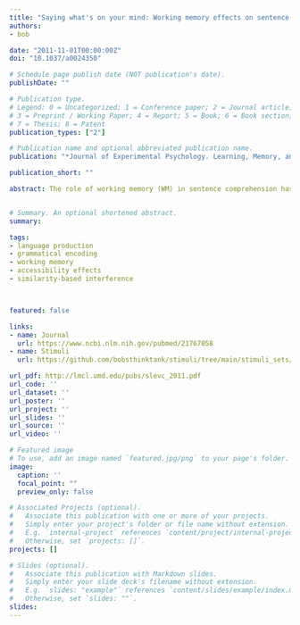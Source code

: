 ```yaml
---
title: "Saying what's on your mind: Working memory effects on sentence production"
authors:
- bob

date: "2011-11-01T00:00:00Z"
doi: "10.1037/a0024350"

# Schedule page publish date (NOT publication's date).
publishDate: ""

# Publication type.
# Legend: 0 = Uncategorized; 1 = Conference paper; 2 = Journal article;
# 3 = Preprint / Working Paper; 4 = Report; 5 = Book; 6 = Book section;
# 7 = Thesis; 8 = Patent
publication_types: ["2"]

# Publication name and optional abbreviated publication name.
publication: "*Journal of Experimental Psychology. Learning, Memory, and Cognition, 37(6), 1503-1514.*"

publication_short: ""

abstract: The role of working memory (WM) in sentence comprehension has received considerable interest, but little work has investigated how sentence production relies on memory mechanisms. Three experiments investigated speakers’ tendency to produce syntactic structures that allow for early production of material that is accessible in memory. In Experiment 1, speakers produced accessible information early less often when under a verbal WM load than when under no load. Experiment 2 found the same pattern for given-new ordering (i.e., when accessibility was manipulated by making information given). Experiment 3 addressed the possibility that these effects do not reflect WM mechanisms but rather increased task difficulty by relying on the distinction between verbal and spatial WM<b>:</b> Speakers’ tendency to produce sentences respecting given-new ordering was reduced more by a verbal than by a spatial WM load. These patterns show that accessibility effects do in fact reflect accessibility in verbal WM and that representations in sentence production are vulnerable to interference from other information in memory.


# Summary. An optional shortened abstract.
summary:

tags:
- language production
- grammatical encoding
- working memory
- accessibility effects
- similarity-based interference



featured: false

links:
- name: Journal
  url: https://www.ncbi.nlm.nih.gov/pubmed/21767058
- name: Stimuli
  url: https://github.com/bobsthinktank/stimuli/tree/main/stimuli_sets/Slevc_2011_pic_stimuli

url_pdf: http://lmcl.umd.edu/pubs/slevc_2011.pdf
url_code: ''
url_dataset: ''
url_poster: ''
url_project: ''
url_slides: ''
url_source: ''
url_video: ''

# Featured image
# To use, add an image named `featured.jpg/png` to your page's folder. 
image:
  caption: ''
  focal_point: ""
  preview_only: false

# Associated Projects (optional).
#   Associate this publication with one or more of your projects.
#   Simply enter your project's folder or file name without extension.
#   E.g. `internal-project` references `content/project/internal-project/index.md`.
#   Otherwise, set `projects: []`.
projects: []

# Slides (optional).
#   Associate this publication with Markdown slides.
#   Simply enter your slide deck's filename without extension.
#   E.g. `slides: "example"` references `content/slides/example/index.md`.
#   Otherwise, set `slides: ""`.
slides:
---
```


